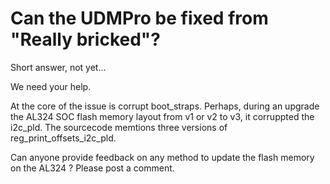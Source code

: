 # Can the UDMPro be fixed from "Really bricked"?

Short answer, not yet...

We need your help.

At the core of the issue is corrupt boot_straps. Perhaps, during an upgrade the AL324 SOC flash memory layout from v1 or v2 to v3, it corruppted the i2c_pld. The sourcecode memtions three versions of reg_print_offsets_i2c_pld.

Can anyone provide feedback on any method to update the flash memory on the AL324 ? Please post a comment.